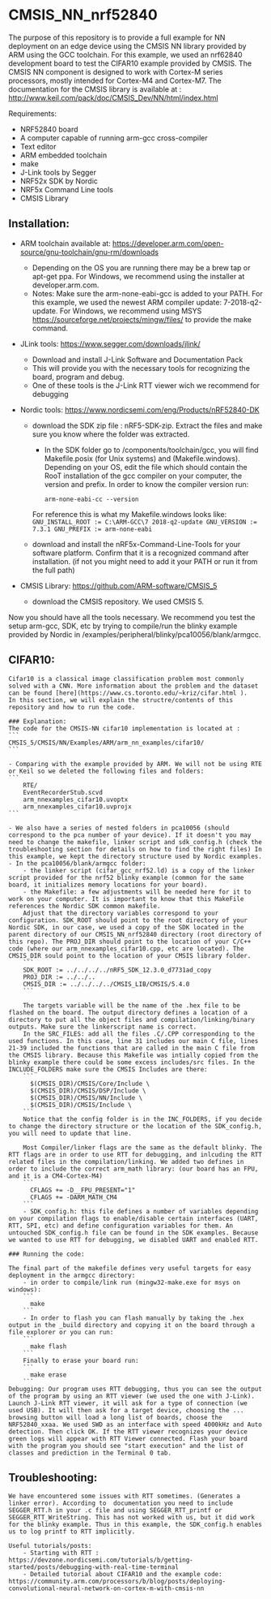 # CMSIS_NN_nrf52840

The purpose of this repository is to provide a full example for NN deployment on an edge device using the CMSIS NN library provided by ARM using the GCC toolchain. 
For this example, we used an nrf62840 development board to test the CIFAR10 example provided by CMSIS. The CMSIS NN component is designed to work with Cortex-M series processors, mostly intended for Cortex-M4 and Cortex-M7. 
The documentation for the CMSIS library is available at : http://www.keil.com/pack/doc/CMSIS_Dev/NN/html/index.html

Requirements:
- NRF52840 board 
- A computer capable of running arm-gcc cross-compiler
- Text editor
- ARM embedded toolchain
- make
- J-Link tools by Segger
- NRF52x SDK by Nordic
- NRF5x Command Line tools
- CMSIS Library

## Installation:

- ARM toolchain available at: https://developer.arm.com/open-source/gnu-toolchain/gnu-rm/downloads 
	- Depending on the OS you are running there may be a brew tap or apt-get ppa. For Windows, we recommend using the installer at developer.arm.com.
	- Notes: 
		Make sure the arm-none-eabi-gcc is added to your PATH. 
		For this example, we used the newest ARM compiler update: 7-2018-q2-update. 
		For Windows, we recommend using MSYS https://sourceforge.net/projects/mingw/files/ to provide the make command. 

- JLink tools: https://www.segger.com/downloads/jlink/
	- Download and install J-Link Software and Documentation Pack
	- This will provide you with the necessary tools for recognizing the board, program and debug.
	- One of these tools is the J-Link RTT viewer wich we recommend for debugging

- Nordic tools: https://www.nordicsemi.com/eng/Products/nRF52840-DK
	- download the SDK zip file : nRF5-SDK-zip. Extract the files and make sure you know where the folder was extracted.
		- In the SDK folder go to <SDK>/components/toolchain/gcc, you will find Makefile.posix (for Unix systems) and (Makefile.windows). Depending on your OS, edit the file which should contain the RooT installation of the gcc compiler on your computer, the version and prefix. In order to know the compiler version run: 
			```
			arm-none-eabi-cc --version
			```
		For reference this is what my Makefile.windows looks like:
			```
			GNU_INSTALL_ROOT := C:\ARM-GCC\7 2018-q2-update
			GNU_VERSION := 7.3.1
			GNU_PREFIX := arm-none-eabi
			```

	- download and install the nRF5x-Command-Line-Tools for your software platform. Confirm that it is a recognized command after installation. (if not you might need to add it your PATH or run it from the full path)

- CMSIS Library: https://github.com/ARM-software/CMSIS_5
	- download the CMSIS repository. We used CMSIS 5.

Now you should have all the tools necessary. We recommend you test the setup arm-gcc, SDK, etc by trying to compile/run the blinky example provided by Nordic in <SDK>/examples/peripheral/blinky/pca10056/blank/armgcc. 

## CIFAR10:
	Cifar10 is a classical image classification problem most commonly solved with a CNN. More information about the problem and the dataset can be found [here](https://www.cs.toronto.edu/~kriz/cifar.html ).
	In this section, we will explain the structre/contents of this repository and how to run the code.

	### Explanation:
	The code for the CMSIS-NN cifar10 implementation is located at :
	```
	CMSIS_5/CMSIS/NN/Examples/ARM/arm_nn_examples/cifar10/
	```

	- Comparing with the example provided by ARM. We will not be using RTE or Keil so we deleted the following files and folders:
	```
	 	RTE/
	 	EventRecorderStub.scvd
		arm_nnexamples_cifar10.uvoptx
		arm_nnexamples_cifar10.uvprojx
	```

	- We also have a series of nested folders in pca10056 (should correspond to the pca number of your device). If it doesn't you may need to change the makefile, linker script and sdk_config.h (check the troubleshooting section for details on how to find the right files) In this example, we kept the directory structure used by Nordic examples. 
	- In the pca10056/blank/armgcc folder:
		- the linker script (cifar_gcc_nrf52.ld) is a copy of the linker script provided for the nrf52 blinky example (common for the same board, it initializes memory locations for your board).
		- the Makefile: a few adjustments will be needed here for it to work on your computer. It is important to know that this MakeFile references the Nordic SDK common makefile. 
		Adjust that the directory variables correspond to your configuration. SDK_ROOT should point to the root directory of your Nordic SDK, in our case, we used a copy of the SDK located in the parent directory of our CMSIS_NN_nrf52840 directory (root directory of this repo). The PROJ_DIR should point to the location of your C/C++ code (where our arm_nnexamples_cifar10.cpp, etc are located). The CMSIS_DIR sould point to the location of your CMSIS library folder.
		```
	 	SDK_ROOT := ../../../../nRF5_SDK_12.3.0_d7731ad_copy
		PROJ_DIR := ../../..
		CMSIS_DIR := ../../../../CMSIS_LIB/CMSIS/5.4.0
		```

		The targets variable will be the name of the .hex file to be flashed on the board. The output directory defines a location of a directory to put all the object files and compilation/linking/binary outputs. Make sure the linkerscript name is correct. 
		In the SRC_FILES: add all the files .C/.CPP corresponding to the used functions. In this case, line 31 includes our main C file, lines 21-39 included the functions that are called in the main C file from the CMSIS library. Because this Makefile was intially copied from the blinky example there could be some excess includes/src files. In the INCLUDE_FOLDERS make sure the CMSIS Includes are there:
		```
	 	  $(CMSIS_DIR)/CMSIS/Core/Include \
 		  $(CMSIS_DIR)/CMSIS/DSP/Include \
  		  $(CMSIS_DIR)/CMSIS/NN/Include \
  		  $(CMSIS_DIR)/CMSIS/Include \
		```
		Notice that the config folder is in the INC_FOLDERS, if you decide to change the directory structure or the location of the SDK_config.h, you will need to update that line.

		Most Compiler/linker flags are the same as the default blinky. The RTT flags are in order to use RTT for debugging, and inlcuding the RTT related files in the compilation/linking. We added two defines in order to include the correct arm_math library: (our board has an FPU, and it is a CM4-Cortex-M4)
		```
	 	  CFLAGS += -D__FPU_PRESENT="1"
		  CFLAGS += -DARM_MATH_CM4
		```
		- SDK_config.h: this file defines a number of variables depending on your compilation flags to enable/disable certain interfaces (UART, RTT, SPI, etc) and define configuration variables for them. An untouched SDK_config.h file can be found in the SDK examples. Because we wanted to use RTT for debugging, we disabled UART and enabled RTT.
		
	### Running the code:

	The final part of the makefile defines very useful targets for easy deployment in the armgcc directory: 
		- in order to compile/link run (mingw32-make.exe for msys on windows):
		```
	 	  make 
		```
		- In order to flash you can flash manually by taking the .hex output in the _build directory and copying it on the board through a file explorer or you can run:
		```
	 	  make flash
		```
		Finally to erase your board run:
		```
	 	  make erase
		```
	Debugging: Our program uses RTT debugging, thus you can see the output of the program by using an RTT viewer (we used the one with J-Link). Launch J-Link RTT viewer, it will ask for a type of connection (we used USB). It will then ask for a target device, choosing the ... browsing button will load a long list of boards, choose the NRF52840_xxaa. We used SWD as an interface with speed 4000kHz and Auto detection. Then click OK. If the RTT viewer recognizes your device green logs will appear with RTT Viewer connected. Flash your board with the program you should see "start execution" and the list of classes and prediction in the Terminal 0 tab. 

## Troubleshooting:
	We have encountered some issues with RTT sometimes. (Generates a linker error). According to  documentation you need to include SEGGER_RTT.h in your .c file and using SEGGER_RTT_printf or SEGGER_RTT_WriteString. This has not worked with us, but it did work for the blinky example. Thus in this example, the SDK_config.h enables us to log printf to RTT implicitly.

	Useful tutorials/posts:
		- Starting with RTT : https://devzone.nordicsemi.com/tutorials/b/getting-started/posts/debugging-with-real-time-terminal
		- Detailed tutorial about CIFAR10 and the example code: https://community.arm.com/processors/b/blog/posts/deploying-convolutional-neural-network-on-cortex-m-with-cmsis-nn
